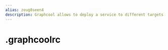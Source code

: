 ```yaml
---
alias: zoug8seen4
description: Graphcool allows to deploy a service to different targets.
---
```


# .graphcoolrc